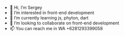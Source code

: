 - 👋 Hi, I’m Sergey
- 👀 I’m interested in front-end development
- 🌱 I’m currently learning js, phyton, dart
- 💞️ I’m looking to collaborate on front-end development
- 📫 You can reach me in WA +6281293399058
